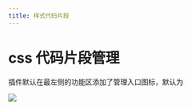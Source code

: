 ```yaml
---
title: 样式代码片段
---
```


# css 代码片段管理

插件默认在最左侧的功能区添加了管理入口图标，默认为

![](/images/doc/ace-snippets-manager-zh.webp)